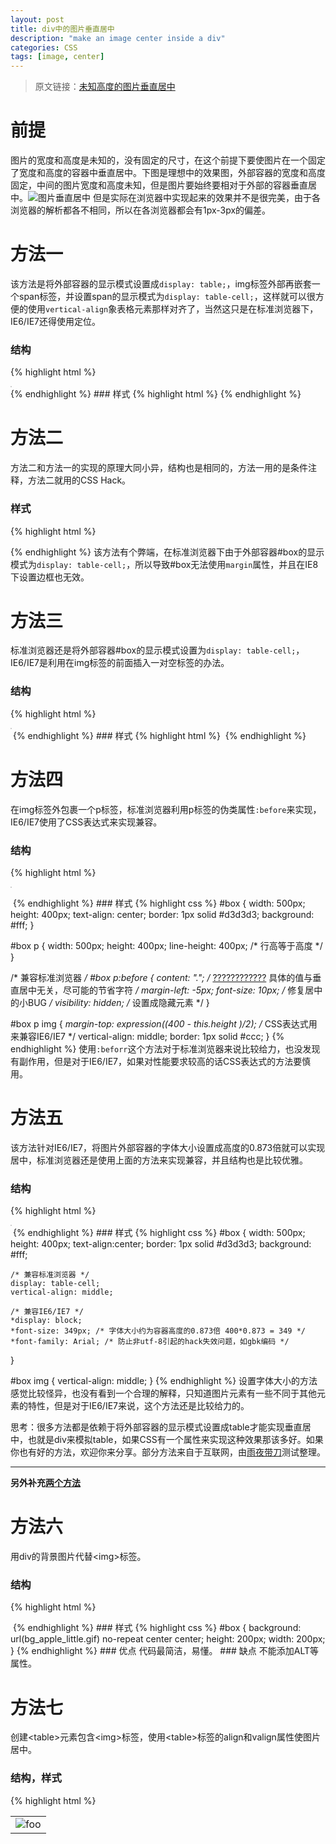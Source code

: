 ```yaml
---
layout: post
title: div中的图片垂直居中
description: "make an image center inside a div"
categories: CSS
tags: [image, center]
---
```


> 原文链接：[未知高度的图片垂直居中](http://stylechen.com/img-middle.html)

# 前提
图片的宽度和高度是未知的，没有固定的尺寸，在这个前提下要使图片在一个固定了宽度和高度的容器中垂直居中。下图是理想中的效果图，外部容器的宽度和高度固定，中间的图片宽度和高度未知，但是图片要始终要相对于外部的容器垂直居中。![图片垂直居中](http://stylechen.com/wp-content/uploads/2010/12/img_middle.jpg)
但是实际在浏览器中实现起来的效果并不是很完美，由于各浏览器的解析都各不相同，所以在各浏览器都会有1px-3px的偏差。
# 方法一
该方法是将外部容器的显示模式设置成`display: table;`，img标签外部再嵌套一个span标签，并设置span的显示模式为`display: table-cell;`，这样就可以很方便的使用`vertical-align`象表格元素那样对齐了，当然这只是在标准浏览器下，IE6/IE7还得使用定位。
### 结构
{% highlight html %}
<div id="box">
	<span><img src="images/demo.jpg" alt="" /></span>
</div>
{% endhighlight %}
### 样式
{% highlight html %}
<style type="text/css">﻿
	#box {
		width: 500px;
		height: 400px;
		display: table;
		text-align: center;
		border: 1px solid #d3d3d3;
		background: #fff;
	}

	#box span {
		display: table-cell;
		vertical-align: middle;
	}

	#box img {
		border: 1px solid #ccc;
	}
</style>
<!--[if lte IE 7]>
<style type="text/css">﻿
	#box {
		position: relative;
		overflow: hidden;
	}

	#box span {
		position: absolute;
		left: 50%;
		top: 50%;
	}

	#box img {
		position: relative;
		left: -50%;
		top: -50%;
	}
</style>
<![endif]-->
{% endhighlight %}

# 方法二
方法二和方法一的实现的原理大同小异，结构也是相同的，方法一用的是条件注释，方法二就用的CSS Hack。
### 样式
{% highlight html %}
<style type="text/css">﻿
	#box {
		width: 500px;
		height: 400px;
		overflow: hidden;
		position: relative;
		display: table-cell;
		text-align: center;
		vertical-align: middle;
		border: 1px solid #d3d3d3;
		background: #fff;
	}

	#box span {
		position: static;
		*position: absolute; /* 针对IE6/7的Hack */
		*top: 50%; /* 针对IE6/7的Hack */
	}

	#box img {
		position: static;
		*position: relative; /* 针对IE6/7的Hack */
		*top: -50%;
		*left: -50%; /* 针对IE6/7的Hack */
		border: 1px solid #ccc;
	}
</style>
{% endhighlight %}
该方法有个弊端，在标准浏览器下由于外部容器#box的显示模式为`display: table-cell;`，所以导致#box无法使用`margin`属性，并且在IE8下设置边框也无效。

# 方法三
标准浏览器还是将外部容器#box的显示模式设置为`display: table-cell;`，IE6/IE7是利用在img标签的前面插入一对空标签的办法。
### 结构
{% highlight html %}
<div id="box">
    <i></i><img src="images/demo.jpg" alt="" />
</div>﻿
{% endhighlight %}
### 样式
{% highlight html %}
<style type="text/css">﻿
	#box {
		width: 500px;
		height: 400px;
		display: table-cell;
		text-align: center;
		vertical-align: middle;
		border: 1px solid #d3d3d3;
		background: #fff;
	}

	#box img {
		border: 1px solid #ccc;
	}
</style>
<!--[if IE]>
<style type="text/css">﻿
	#box i {
		display: inline-block;
		height :100%;
		vertical-align: middle;
	}

	#box img {
		vertical-align: middle;
	}
</style>
<![endif]-->﻿
{% endhighlight %}

# 方法四
在img标签外包裹一个p标签，标准浏览器利用p标签的伪类属性`:before`来实现，IE6/IE7使用了CSS表达式来实现兼容。
### 结构
{% highlight html %}
<div id="box">
    <p><img src="images/demo.jpg" alt="" /></p>
</div>﻿
{% endhighlight %}
### 样式
{% highlight css %}
#box {
	width: 500px;
	height: 400px;
	text-align: center;
	border: 1px solid #d3d3d3;
	background: #fff;
}

#box p {
	width: 500px;
	height: 400px;
	line-height: 400px; /* 行高等于高度 */
}

/* 兼容标准浏览器 */
#box p:before {
	content: "."; /* <a href="http://casinogreece.gr/">????????????</a> 具体的值与垂直居中无关，尽可能的节省字符 */
	margin-left: -5px;
	font-size: 10px; /* 修复居中的小BUG */
	visibility: hidden; /* 设置成隐藏元素 */
}

#box p img {
	*margin-top: expression((400 - this.height )/2); /* CSS表达式用来兼容IE6/IE7 */
	vertical-align: middle;
	border: 1px solid #ccc;
}
{% endhighlight %}
使用`:beforr`这个方法对于标准浏览器来说比较给力，也没发现有副作用，但是对于IE6/IE7，如果对性能要求较高的话CSS表达式的方法要慎用。

# 方法五
该方法针对IE6/IE7，将图片外部容器的字体大小设置成高度的0.873倍就可以实现居中，标准浏览器还是使用上面的方法来实现兼容，并且结构也是比较优雅。
### 结构
{% highlight html %}
<div id="box">
    <img src="images/demo.jpg" alt="" />
</div>﻿
{% endhighlight %}
### 样式
{% highlight css %}
#box {
	width: 500px;
	height: 400px;
	text-align:center;
	border: 1px solid #d3d3d3;
	background: #fff;
	
	/* 兼容标准浏览器 */
	display: table-cell;
	vertical-align: middle;
	
	/* 兼容IE6/IE7 */
	*display: block;
	*font-size: 349px; /* 字体大小约为容器高度的0.873倍 400*0.873 = 349 */
	*font-family: Arial; /* 防止非utf-8引起的hack失效问题，如gbk编码 */
}

#box img {
	vertical-align: middle;
}﻿
{% endhighlight %}
设置字体大小的方法感觉比较怪异，也没有看到一个合理的解释，只知道图片元素有一些不同于其他元素的特性，但是对于IE6/IE7来说，这个方法还是比较给力的。

思考：很多方法都是依赖于将外部容器的显示模式设置成table才能实现垂直居中，也就是div来模拟table，如果CSS有一个属性来实现这种效果那该多好。如果你也有好的方法，欢迎你来分享。部分方法来自于互联网，由[雨夜带刀](http://stylechen.com/)测试整理。

---
**另外补充[两个方法](http://stackoverflow.com/questions/388180/how-to-make-an-image-center-vertically-horizontally-inside-a-bigger-div)**

# 方法六
用div的背景图片代替&lt;img&gt;标签。
### 结构
{% highlight html %}
<div id="box"></div>﻿
{% endhighlight %}
### 样式
{% highlight css %}
#box {
	background: url(bg_apple_little.gif) no-repeat center center;
	height: 200px;
	width: 200px;
}﻿
{% endhighlight %}
### 优点
代码最简洁，易懂。
### 缺点
不能添加ALT等属性。


# 方法七
创建&lt;table&gt;元素包含&lt;img&gt;标签，使用&lt;table&gt;标签的align和valign属性使图片居中。
### 结构，样式
{% highlight html %}
<div>
	<table width="100%" height="100%" align="center" valign="center">
		<tr>
			<td>
      			<img src="foo.jpg" alt="foo" />
			</td>
		</tr>
	</table>
</div>﻿
{% endhighlight %}
